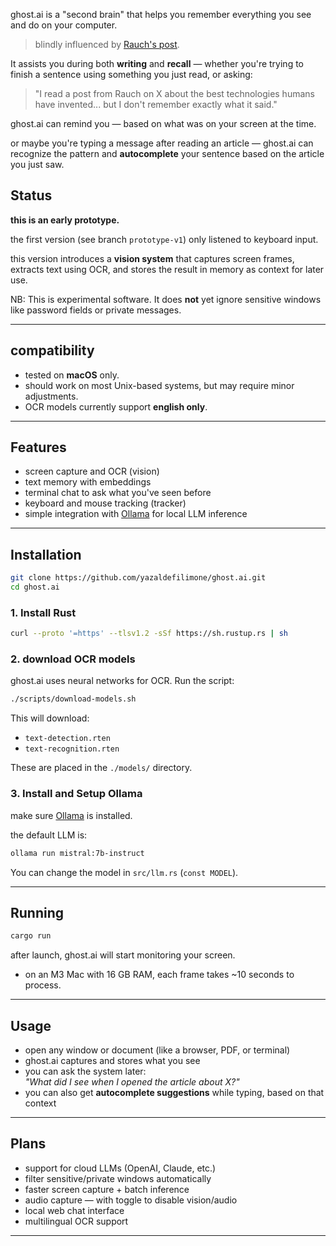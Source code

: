 
ghost.ai is a "second brain" that helps you remember everything you see and do on your computer. 
> blindly influenced by [Rauch's post](https://x.com/rauchg/status/1903528336241861113).

It assists you during both **writing** and **recall** — whether you're trying to finish a sentence using something you just read, or asking:

> "I read a post from Rauch on X about the best technologies humans have invented... but I don't remember exactly what it said."

ghost.ai can remind you — based on what was on your screen at the time.

or maybe you're typing a message after reading an article — ghost.ai can recognize the pattern and **autocomplete** your sentence based on the article you just saw.


## Status

**this is an early prototype.**

the first version (see branch `prototype-v1`) only listened to keyboard input.

this version introduces a **vision system** that captures screen frames, extracts text using OCR, and stores the result in memory as context for later use.

NB: This is experimental software. It does **not** yet ignore sensitive windows like password fields or private messages.

---

## compatibility

- tested on **macOS** only.  
- should work on most Unix-based systems, but may require minor adjustments.  
- OCR models currently support **english only**.

---

## Features

- screen capture and OCR (vision)
- text memory with embeddings
- terminal chat to ask what you've seen before
- keyboard and mouse tracking (tracker)
- simple integration with [Ollama](https://ollama.com/) for local LLM inference

---

## Installation

```bash
git clone https://github.com/yazaldefilimone/ghost.ai.git
cd ghost.ai
```

### 1. Install Rust

```bash
curl --proto '=https' --tlsv1.2 -sSf https://sh.rustup.rs | sh
```

### 2. download OCR models

ghost.ai uses neural networks for OCR. Run the script:

```bash
./scripts/download-models.sh
```

This will download:

- `text-detection.rten`
- `text-recognition.rten`

These are placed in the `./models/` directory.

### 3. Install and Setup Ollama

make sure [Ollama](https://ollama.com/) is installed.

the default LLM is:

```bash
ollama run mistral:7b-instruct
```

You can change the model in `src/llm.rs` (`const MODEL`).

---

## Running

```bash
cargo run
```

after launch, ghost.ai will start monitoring your screen.

- on an M3 Mac with 16 GB RAM, each frame takes ~10 seconds to process.

---

## Usage

- open any window or document (like a browser, PDF, or terminal)
- ghost.ai captures and stores what you see
- you can ask the system later:  
  *"What did I see when I opened the article about X?"*  
- you can also get **autocomplete suggestions** while typing, based on that context

---

## Plans

- support for cloud LLMs (OpenAI, Claude, etc.)
- filter sensitive/private windows automatically
- faster screen capture + batch inference
- audio capture — with toggle to disable vision/audio
- local web chat interface
- multilingual OCR support
---
